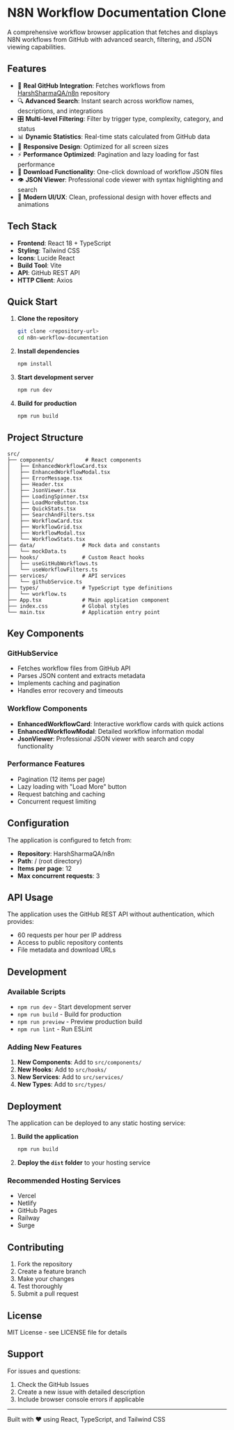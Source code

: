 # N8N Workflow Documentation Clone

A comprehensive workflow browser application that fetches and displays N8N workflows from GitHub with advanced search, filtering, and JSON viewing capabilities.

## Features

- 🚀 **Real GitHub Integration**: Fetches workflows from [HarshSharmaQA/n8n](https://github.com/HarshSharmaQA/n8n) repository
- 🔍 **Advanced Search**: Instant search across workflow names, descriptions, and integrations
- 🎛️ **Multi-level Filtering**: Filter by trigger type, complexity, category, and status
- 📊 **Dynamic Statistics**: Real-time stats calculated from GitHub data
- 📱 **Responsive Design**: Optimized for all screen sizes
- ⚡ **Performance Optimized**: Pagination and lazy loading for fast performance
- 💾 **Download Functionality**: One-click download of workflow JSON files
- 👁️ **JSON Viewer**: Professional code viewer with syntax highlighting and search
- 🎨 **Modern UI/UX**: Clean, professional design with hover effects and animations

## Tech Stack

- **Frontend**: React 18 + TypeScript
- **Styling**: Tailwind CSS
- **Icons**: Lucide React
- **Build Tool**: Vite
- **API**: GitHub REST API
- **HTTP Client**: Axios

## Quick Start

1. **Clone the repository**
   ```bash
   git clone <repository-url>
   cd n8n-workflow-documentation
   ```

2. **Install dependencies**
   ```bash
   npm install
   ```

3. **Start development server**
   ```bash
   npm run dev
   ```

4. **Build for production**
   ```bash
   npm run build
   ```

## Project Structure

```
src/
├── components/          # React components
│   ├── EnhancedWorkflowCard.tsx
│   ├── EnhancedWorkflowModal.tsx
│   ├── ErrorMessage.tsx
│   ├── Header.tsx
│   ├── JsonViewer.tsx
│   ├── LoadingSpinner.tsx
│   ├── LoadMoreButton.tsx
│   ├── QuickStats.tsx
│   ├── SearchAndFilters.tsx
│   ├── WorkflowCard.tsx
│   ├── WorkflowGrid.tsx
│   ├── WorkflowModal.tsx
│   └── WorkflowStats.tsx
├── data/               # Mock data and constants
│   └── mockData.ts
├── hooks/              # Custom React hooks
│   ├── useGitHubWorkflows.ts
│   └── useWorkflowFilters.ts
├── services/           # API services
│   └── githubService.ts
├── types/              # TypeScript type definitions
│   └── workflow.ts
├── App.tsx             # Main application component
├── index.css           # Global styles
└── main.tsx            # Application entry point
```

## Key Components

### GitHubService
- Fetches workflow files from GitHub API
- Parses JSON content and extracts metadata
- Implements caching and pagination
- Handles error recovery and timeouts

### Workflow Components
- **EnhancedWorkflowCard**: Interactive workflow cards with quick actions
- **EnhancedWorkflowModal**: Detailed workflow information modal
- **JsonViewer**: Professional JSON viewer with search and copy functionality

### Performance Features
- Pagination (12 items per page)
- Lazy loading with "Load More" button
- Request batching and caching
- Concurrent request limiting

## Configuration

The application is configured to fetch from:
- **Repository**: HarshSharmaQA/n8n
- **Path**: / (root directory)
- **Items per page**: 12
- **Max concurrent requests**: 3

## API Usage

The application uses the GitHub REST API without authentication, which provides:
- 60 requests per hour per IP address
- Access to public repository contents
- File metadata and download URLs

## Development

### Available Scripts

- `npm run dev` - Start development server
- `npm run build` - Build for production
- `npm run preview` - Preview production build
- `npm run lint` - Run ESLint

### Adding New Features

1. **New Components**: Add to `src/components/`
2. **New Hooks**: Add to `src/hooks/`
3. **New Services**: Add to `src/services/`
4. **New Types**: Add to `src/types/`

## Deployment

The application can be deployed to any static hosting service:

1. **Build the application**
   ```bash
   npm run build
   ```

2. **Deploy the `dist` folder** to your hosting service

### Recommended Hosting Services
- Vercel
- Netlify
- GitHub Pages
- Railway
- Surge

## Contributing

1. Fork the repository
2. Create a feature branch
3. Make your changes
4. Test thoroughly
5. Submit a pull request

## License

MIT License - see LICENSE file for details

## Support

For issues and questions:
1. Check the GitHub Issues
2. Create a new issue with detailed description
3. Include browser console errors if applicable

---

Built with ❤️ using React, TypeScript, and Tailwind CSS